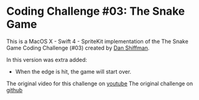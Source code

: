 # Coding Challenge #03: The Snake Game

This is a MacOS X - Swift 4 - SpriteKit implementation of the The Snake Game Coding Challenge (#03) created by [Dan Shiffman](http://shiffman.net/).

In this version was extra added:

- When the edge is hit, the game will start over.

The original video for this challenge on [youtube](https://www.youtube.com/watch?v=AaGK-fj-BAM)
The original challenge on [github](http://codingtrain.github.io/Rainbow-Code/CodingChallenges/03-snake-game-p5.html)
